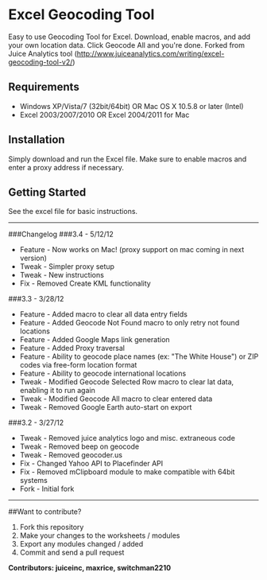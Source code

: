 Excel Geocoding Tool
=====================

Easy to use Geocoding Tool for Excel. Download, enable macros, and add your own location data. Click Geocode All and you're done. Forked from Juice Analytics tool (http://www.juiceanalytics.com/writing/excel-geocoding-tool-v2/)

Requirements
------------
* Windows XP/Vista/7 (32bit/64bit) OR Mac OS X 10.5.8 or later (Intel)
* Excel 2003/2007/2010 OR Excel 2004/2011 for Mac

Installation
------------
Simply download and run the Excel file. Make sure to enable macros and enter a proxy address if necessary.

Getting Started
---------------
See the excel file for basic instructions.


---------------
###Changelog
###3.4 - 5/12/12
* Feature - Now works on Mac! (proxy support on mac coming in next version)
* Tweak - Simpler proxy setup
* Tweak - New instructions
* Fix - Removed Create KML functionality

###3.3 - 3/28/12
* Feature - Added macro to clear all data entry fields
* Feature - Added Geocode Not Found macro to only retry not found locations
* Feature - Added Google Maps link generation
* Feature - Added Proxy traversal
* Feature - Ability to geocode place names (ex: "The White House") or ZIP codes via free-form location format
* Feature - Ability to geocode international locations
* Tweak - Modified Geocode Selected Row macro to clear lat data, enabling it to run again
* Tweak - Modified Geocode All macro to clear entered data
* Tweak - Removed Google Earth auto-start on export

###3.2 - 3/27/12
* Tweak - Removed juice analytics logo and misc. extraneous code
* Tweak - Removed beep on geocode
* Tweak - Removed geocoder.us
* Fix - Changed Yahoo API to Placefinder API
* Fix - Removed mClipboard module to make compatible with 64bit systems
* Fork - Initial fork

----------

##Want to contribute?

1) Fork this repository
2) Make your changes to the worksheets / modules
3) Export any modules changed / added
4) Commit and send a pull request

__Contributors: juiceinc, maxrice, switchman2210__